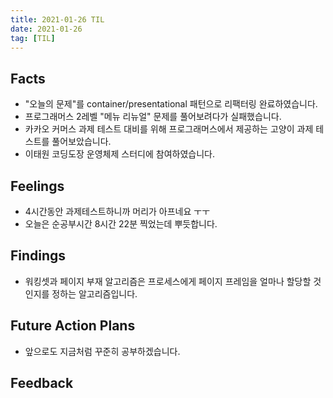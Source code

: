 ```yaml
---
title: 2021-01-26 TIL
date: 2021-01-26
tag: [TIL]
---
```


## Facts

- "오늘의 문제"를 container/presentational 패턴으로 리팩터링 완료하였습니다.
- 프로그래머스 2레벨 "메뉴 리뉴얼" 문제를 풀어보려다가 실패했습니다.
- 카카오 커머스 과제 테스트 대비를 위해 프로그래머스에서 제공하는 고양이 과제 테스트를 풀어보았습니다.
- 이태원 코딩도장 운영체제 스터디에 참여하였습니다.

## Feelings

- 4시간동안 과제테스트하니까 머리가 아프네요 ㅜㅜ
- 오늘은 순공부시간 8시간 22분 찍었는데 뿌듯합니다.

## Findings

- 워킹셋과 페이지 부재 알고리즘은 프로세스에게 페이지 프레임을 얼마나 할당할 것인지를 정하는 알고리즘입니다.

## Future Action Plans

- 앞으로도 지금처럼 꾸준히 공부하겠습니다.

## Feedback
